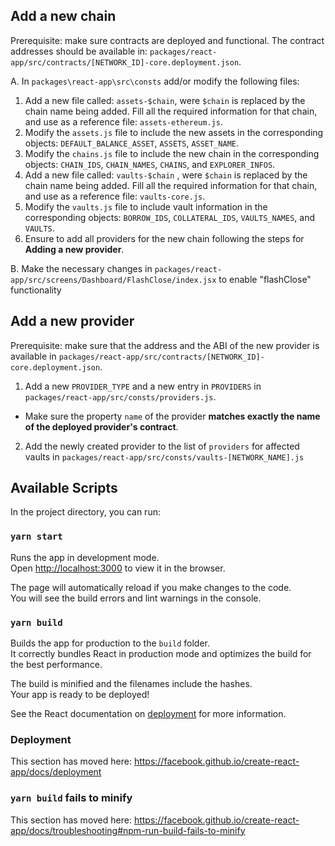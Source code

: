 ## Add a new chain

Prerequisite: make sure contracts are deployed and functional. The contract addresses should be available in: `packages/react-app/src/contracts/[NETWORK_ID]-core.deployment.json`.

A. In `packages\react-app\src\consts` add/or modify the following files:
  1. Add a new file called: `assets-$chain`, were `$chain` is replaced by the chain name being added. Fill all the required information for that chain, and use as a reference file: `assets-ethereum.js`.
  2. Modify the `assets.js` file to include the new assets in the corresponding objects: `DEFAULT_BALANCE_ASSET`, `ASSETS`, `ASSET_NAME`.
  3. Modify the `chains.js` file to include the new chain in the corresponding objects: `CHAIN_IDS`, `CHAIN_NAMES`, `CHAINS`, and `EXPLORER_INFOS`.
  4.  Add a new file called: `vaults-$chain` , were `$chain` is replaced by the chain name being added. Fill all the required information for that chain, and use as a reference file: `vaults-core.js`.
  5. Modify the `vaults.js` file to include vault information in the corresponding objects: `BORROW_IDS`, `COLLATERAL_IDS`, `VAULTS_NAMES`, and `VAULTS`.
  6. Ensure to add all providers for the new chain following the steps for **Adding a new provider**.

B. Make the necessary changes in `packages/react-app/src/screens/Dashboard/FlashClose/index.jsx` to enable "flashClose" functionality

## Add a new provider

Prerequisite: make sure that the address and the ABI of the new provider is available in `packages/react-app/src/contracts/[NETWORK_ID]-core.deployment.json`.

1. Add a new `PROVIDER_TYPE` and a new entry in `PROVIDERS` in `packages/react-app/src/consts/providers.js`.
  - Make sure the property `name` of the provider **matches exactly the name of the deployed provider's contract**.

2. Add the newly created provider to the list of `providers` for affected vaults in `packages/react-app/src/consts/vaults-[NETWORK_NAME].js`

## Available Scripts

In the project directory, you can run:

### `yarn start`

Runs the app in development mode.<br>
Open [http://localhost:3000](http://localhost:3000) to view it in the browser.

The page will automatically reload if you make changes to the code.<br>
You will see the build errors and lint warnings in the console.

### `yarn build`

Builds the app for production to the `build` folder.<br />
It correctly bundles React in production mode and optimizes the build for the best performance.

The build is minified and the filenames include the hashes.<br />
Your app is ready to be deployed!

See the React documentation on [deployment](https://facebook.github.io/create-react-app/docs/deployment) for more information.

### Deployment

This section has moved here: https://facebook.github.io/create-react-app/docs/deployment

### `yarn build` fails to minify

This section has moved here: https://facebook.github.io/create-react-app/docs/troubleshooting#npm-run-build-fails-to-minify
